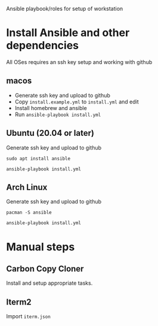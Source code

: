 Ansible playbook/roles for setup of workstation

# Install Ansible and other dependencies

All OSes requires an ssh key setup and working with github

## macos

 * Generate ssh key and upload to github
 * Copy `install.example.yml` to `install.yml` and edit
 * Install homebrew and ansible
 * Run `ansible-playbook install.yml`

## Ubuntu (20.04 or later)

Generate ssh key and upload to github

```
sudo apt install ansible

ansible-playbook install.yml
```

## Arch Linux

Generate ssh key and upload to github

```
pacman -S ansible

ansible-playbook install.yml
```

# Manual steps

## Carbon Copy Cloner

Install and setup appropriate tasks.

## Iterm2

Import `iterm.json`
